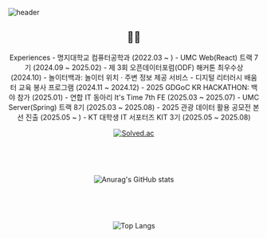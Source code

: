 ![header](https://capsule-render.vercel.app/api?type=waving&color=auto&height=300&section=header&text=Be%20patient&fontSize=90)

  
<div align="center" >
<h2>🍊🍊</h2>
Experiences  
- 명지대학교 컴퓨터공학과 (2022.03 ~ )  
- UMC Web(React) 트랙 7기 (2024.09 ~ 2025.02)   
- 제 3회 오픈데이터포럼(ODF) 해커톤 최우수상 (2024.10)  
    - 놀이터백과: 놀이터 위치 · 주변 정보 제공 서비스  
- 디지털 리터러시 배움터 교육 봉사 프로그램 (2024.11 ~ 2024.12)  
- 2025 GDGoC KR HACKATHON: 백야 참가 (2025.01)  
- 연합 IT 동아리 It's Time 7th FE (2025.03 ~ 2025.07)  
- UMC Server(Spring) 트랙 8기 (2025.03 ~ 2025.08)  
- 2025 관광 데이터 활용 공모전 본선 진출 (2025.05 ~ )  
- KT 대학생 IT 서포터즈 KIT 3기 (2025.05 ~ 2025.08)  


[![Solved.ac](http://mazassumnida.wtf/api/mini/generate_badge?boj=queem2)](https://solved.ac/queem2)

</div>

&nbsp;

&nbsp;

<div align="center">

![Anurag's GitHub stats](https://github-readme-stats.vercel.app/api?username=OrangeKim04&show_icons=true&theme=omni)

</div>

&nbsp;

&nbsp;

<div align="center">
  
![Top Langs](https://github-readme-stats.vercel.app/api/top-langs/?username=OrangeKim04&layout=compact&theme=omni)

</div>
